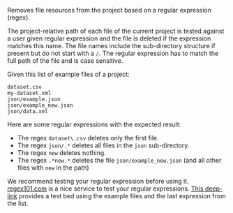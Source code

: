 Removes file resources from the project based on a regular expression (regex).

The project-relative path of each file of the current project is tested against a user given regular expression and the file is deleted if the expression matches this name. The file names include the sub-directory structure if present but do not start with a `/`. The regular expression has to match the full path of the file and is case sensitive.

Given this list of example files of a project:

```
dataset.csv
my-dataset.xml
json/example.json
json/example_new.json
json/data.xml
```

Here are some regular expressions with the expected result:

- The regex `dataset\.csv` deletes only the first file.
- The regex `json/.*` deletes all files in the `json` sub-directory.
- The regex `new` deletes nothing.
- The regex `.*new.*` deletes the file `json/example_new.json` (and all other files with `new` in the path)

We recommend testing your regular expression before using it. [regex101.com](https://regex101.com) is a nice service to test your regular expressions. [This deep-link](https://regex101.com/?testString=dataset.csv%0Amy-dataset.xml%0Ajson/example.json%0Ajson/example_new.json%0Ajson/data.xml&regex=.*new.*) provides a test bed using the example files and the last expression from the list.

